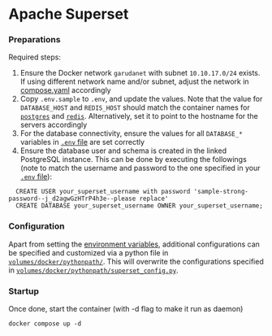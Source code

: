 # Apache Superset

### Preparations

Required steps:
1. Ensure the Docker network `garudanet` with subnet `10.10.17.0/24` exists. If using different network name and/or subnet, adjust the network in [compose.yaml][url-superset-compose] accordingly
1. Copy `.env.sample` to `.env`, and update the values. Note that the value for `DATABASE_HOST` and `REDIS_HOST` should match the container names for [`postgres`][url-postgres] and [`redis`][url-redis]. Alternatively, set it to point to the hostname for the servers accordingly
1. For the database connectivity, ensure the values for all `DATABASE_*` variables in [`.env` file][url-superset-dotenv] are set correctly
1. Ensure the database user and schema is created in the linked PostgreSQL instance. This can be done by executing the followings (note to match the username and password to the one specified in your [`.env` file][url-superset-dotenv]):
  ```
    CREATE USER your_superset_username with password 'sample-strong-password--j_d2agwGzHTrP4h3e--please replace'
    CREATE DATABASE your_superset_username OWNER your_superset_username;
  ```

### Configuration

Apart from setting the [environment variables][url-superset-dotenv], additional configurations can be specified and customized via a python file in [`volumes/docker/pythonpath/`][url-pythonpath]. This will overwrite the configurations specified in [`volumes/docker/pythonpath/superset_config.py`][url-pythonpath-superset-config].


### Startup

Once done, start the container (with -d flag to make it run as daemon)
```
docker compose up -d
```


<!-- Links -->
[url-postgres]: /postgres "PostgreSQL"
[url-redis]: /redis "Redis"
[url-superset-dotenv]: /superset/.env.sample "Apache Superset sample environment file"
[url-superset-compose]: /superset/compose.yaml "Apache Superset compose file"
[url-pythonpath]: /superset/volumes/docker/pythonpath/ "Pythonpath for additional configuration directory"
[url-pythonpath-superset-config]: /superset/volumes/docker/pythonpath/superset_config.py
